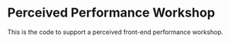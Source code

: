 # Perceived Performance Workshop

This is the code to support a perceived front-end performance workshop.
